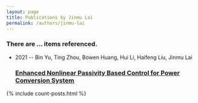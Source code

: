 ```yaml
---
layout: page
title: Publications by Jinmu Lai
permalink: /authors/jinmu-lai
---
```


<h3 id="number-posts">There are ... items referenced.</h3>
<ul class="post-list">
<li><span class='post-meta'>2021 -- Bin Yu, Ting Zhou, Bowen Huang, Hui Li, Haifeng Liu, Jinmu Lai</span><h3><a class='post-link' href="{{ site.baseurl }}/enhanced-nonlinear-passivity-based-control-for-power-conversion-system">Enhanced Nonlinear Passivity Based Control for Power Conversion System</a></h3></li>

</ul>
{% include count-posts.html %}

